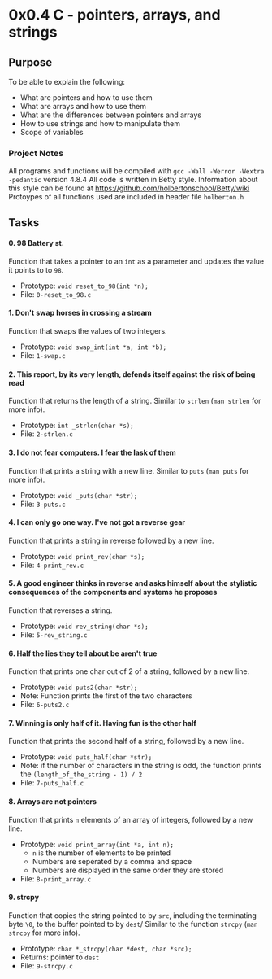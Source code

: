 # 0x0.4 C - pointers, arrays, and strings

## Purpose
To be able to explain the following:
* What are pointers and how to use them
* What are arrays and how to use them
* What are the differences between pointers and arrays
* How to use strings and how to manipulate them
* Scope of variables

### Project Notes
All programs and functions will be compiled with `gcc -Wall -Werror -Wextra -pedantic` version 4.8.4
All code is written in Betty style. Information about this style can be found at https://github.com/holbertonschool/Betty/wiki
Protoypes of all functions used are included in header file `holberton.h`

## Tasks

#### 0. 98 Battery st.
Function that takes a pointer to an `int` as a parameter and updates the value it points to to `98`.
* Prototype: `void reset_to_98(int *n);`
* File: `0-reset_to_98.c`

#### 1. Don't swap horses in crossing a stream
Function that swaps the values of two integers.
* Prototype: `void swap_int(int *a, int *b);`
* File: `1-swap.c`

#### 2. This report, by its very length, defends itself against the risk of being read
Function that returns the length of a string. Similar to `strlen` (`man strlen` for more info).
* Prototype: `int _strlen(char *s);`
* File: `2-strlen.c`

#### 3. I do not fear computers. I fear the lask of them
Function that prints a string with a new line. Similar to `puts` (`man puts` for more info).
* Prototype: `void _puts(char *str);`
* File: `3-puts.c`

#### 4. I can only go one way. I've not got a reverse gear
Function that prints a string in reverse followed by a new line.
* Prototype: `void print_rev(char *s);`
* File: `4-print_rev.c`

#### 5. A good engineer thinks in reverse and asks himself about the stylistic consequences of the components and systems he proposes
Function that reverses a string.
* Prototype: `void rev_string(char *s);`
* File: `5-rev_string.c`

#### 6. Half the lies they tell about be aren't true
Function that prints one char out of 2 of a string, followed by a new line.
* Prototype: `void puts2(char *str);`
* Note: Function prints the first of the two characters
* File: `6-puts2.c`

#### 7. Winning is only half of it. Having fun is the other half
Function that prints the second half of a string, followed by a new line. 
* Prototype: `void puts_half(char *str);`
* Note: if the number of characters in the string is odd, the function prints the `(length_of_the_string - 1) / 2`
* File: `7-puts_half.c`

#### 8. Arrays are not pointers
Function that prints `n` elements of an array of integers, followed by a new line.
* Prototype: `void print_array(int *a, int n);`
	* `n` is the number of elements to be printed
	* Numbers are seperated by a comma and space
	* Numbers are displayed in the same order they are stored
* File: `8-print_array.c`

#### 9. strcpy
Function that copies the string pointed to by `src`, including the terminating byte `\0`, to the buffer pointed to by `dest`/
Similar to the function `strcpy` (`man strcpy` for more info).
* Prototype: `char *_strcpy(char *dest, char *src);`
* Returns: pointer to `dest`
* File: `9-strcpy.c`
